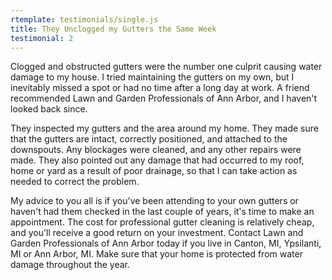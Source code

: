 ```yaml
---
rtemplate: testimonials/single.js
title: They Unclogged my Gutters the Same Week
testimonial: 2
---
```


Clogged and obstructed gutters were the number one culprit causing water damage to my house. I tried maintaining the gutters on my own, but I inevitably missed a spot or had no time after a long day at work. A friend recommended Lawn and Garden Professionals of Ann Arbor, and I haven't looked back since. 

They inspected my gutters and the area around my home. They made sure that the gutters are intact, correctly positioned, and attached to the downspouts. Any blockages were cleaned, and any other repairs were made. They also pointed out any damage that had occurred to my roof, home or yard as a result of poor drainage, so that I can take action as needed to correct the problem.

My advice to you all is if you've been attending to your own gutters or haven't had them checked in the last couple of years, it's time to make an appointment. The cost for professional gutter cleaning is relatively cheap, and you'll receive a good return on your investment. Contact Lawn and Garden Professionals of Ann Arbor today if you live in Canton, MI, Ypsilanti, MI or Ann Arbor, MI. Make sure that your home is protected from water damage throughout the year.